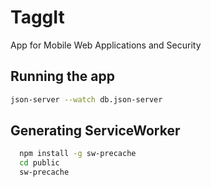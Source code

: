 # TaggIt
App for Mobile Web Applications and Security

## Running the app
```bash
json-server --watch db.json-server
```

## Generating ServiceWorker
```bash
  npm install -g sw-precache
  cd public
  sw-precache
```
